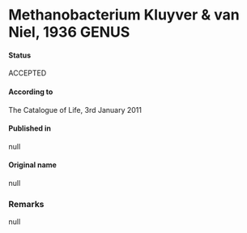 # Methanobacterium Kluyver & van Niel, 1936 GENUS

#### Status
ACCEPTED

#### According to
The Catalogue of Life, 3rd January 2011

#### Published in
null

#### Original name
null

### Remarks
null